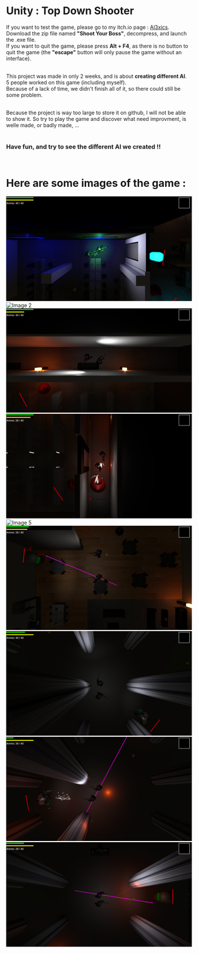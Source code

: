# Unity : Top Down Shooter

If you want to test the game, please go to my itch.io page : [Al3xics](https://al3xics.itch.io/). Download the zip file named **"Shoot Your Boss"**, decompress, and launch the .exe file.<br>
If you want to quit the game, please press **Alt + F4**, as there is no button to quit the game (the **"escape"** button will only pause the game without an interface).<br>
<br>

This project was made in only 2 weeks, and is about **creating different AI**.<br>
5 people worked on this game (including myself).<br>
Because of a lack of time, we didn't finish all of it, so there could still be some problem.<br>
<br>

Because the project is way too large to store it on github, I will not be able to show it. So try to play the game and discover what need improvment, is welle made, or badly made, ...<br>
<br>

### Have fun, and try to see the different AI we created !!
<br>

# Here are some images of the game :<br>
![Image 1](./Images/Image_1.png)
![Image 2](./Images/Image_2.png)
![Image 3](./Images/Image_3.png)
![Image 4](./Images/Image_4.png)
![Image 5](./Images/Image_5.png)
![Image 6](./Images/Image_6.png)
![Image 7](./Images/Image_7.png)
![Image 8](./Images/Image_8.png)
![Image 9](./Images/Image_9.png)
